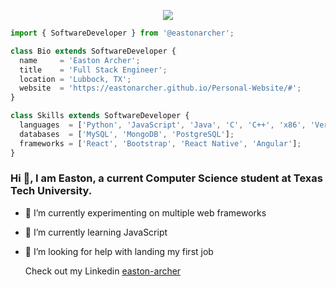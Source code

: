 <p align="center">
  <img src="https://github.com/EastonArcher/Personal-Website/blob/main/images/background.png" />
</p>


```js
import { SoftwareDeveloper } from '@eastonarcher';

class Bio extends SoftwareDeveloper {
  name     = 'Easton Archer';
  title    = 'Full Stack Engineer';
  location = 'Lubbock, TX';
  website  = 'https://eastonarcher.github.io/Personal-Website/#';
}

class Skills extends SoftwareDeveloper {
  languages  = ['Python', 'JavaScript', 'Java', 'C', 'C++', 'x86', 'Verilog'];
  databases  = ['MySQL', 'MongoDB', 'PostgreSQL'];
  frameworks = ['React', 'Bootstrap', 'React Native', 'Angular'];
}
```
### Hi 👋, I am Easton, a current Computer Science student at Texas Tech University. 
- 🔭 I’m currently experimenting on multiple web frameworks
- 🌱 I’m currently learning JavaScript
- 🤔 I’m looking for help with landing my first job

  Check out my Linkedin [easton-archer](https://www.linkedin.com/in/easton-archer/)

<!--
**EastonArcher/EastonArcher** is a ✨ _special_ ✨ repository because its `README.md` (this file) appears on your GitHub profile.

Here are some ideas to get you started:

- 🔭 I’m currently working on ...
- 🌱 I’m currently learning ...
- 👯 I’m looking to collaborate on ...
- 🤔 I’m looking for help with ...
- 💬 Ask me about ...
- 📫 How to reach me: ...
- 😄 Pronouns: ...
- ⚡ Fun fact: ...
-->
